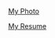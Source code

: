 [My Photo](https://github.com/fomindma/images/raw/main/MY-PHOTO.jpg)

[My Resume](https://github.com/fomindma/images/raw/main/CV_Фомин_Дмитрий_Алексеевич.pdf)
